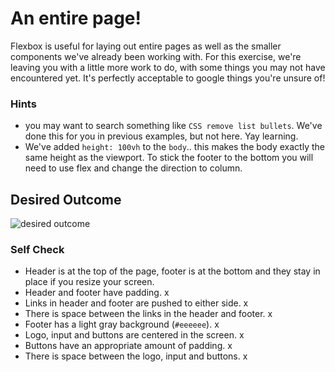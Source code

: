 # An entire page!

Flexbox is useful for laying out entire pages as well as the smaller components we've already been working with. For this exercise, we're leaving you with a little more work to do, with some things you may not have encountered yet. It's perfectly acceptable to google things you're unsure of!

### Hints
- you may want to search something like `CSS remove list bullets`.  We've done this for you in previous examples, but not here. Yay learning.
- We've added `height: 100vh` to the `body`.. this makes the body exactly the same height as the viewport. To stick the footer to the bottom you will need to use flex and change the direction to column.

## Desired Outcome
![desired outcome](./desired-outcome.png)

### Self Check

- Header is at the top of the page, footer is at the bottom and they stay in place if you resize your screen.
- Header and footer have padding.                                           x
- Links in header and footer are pushed to either side.                     x
- There is space between the links in the header and footer.                x
- Footer has a light gray background (`#eeeeee`).                           x
- Logo, input and buttons are centered in the screen.                       x
- Buttons have an appropriate amount of padding.                            x 
- There is space between the logo, input and buttons.                       x
